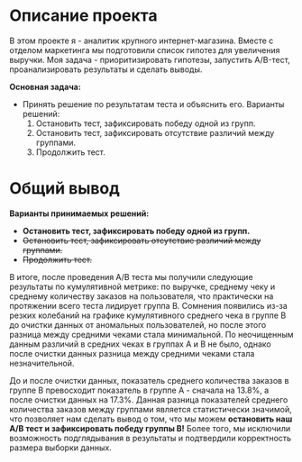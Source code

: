# Описание проекта

В этом проекте я - аналитик крупного интернет-магазина. Вместе с отделом маркетинга мы подготовили список гипотез для увеличения выручки. 
Моя задача - приоритизировать гипотезы, запустить A/B-тест, проанализировать результаты и сделать выводы.

**Основная задача:**

- Принять решение по результатам теста и объяснить его. 
    Варианты решений:
    1. Остановить тест, зафиксировать победу одной из групп.
    2. Остановить тест, зафиксировать отсутствие различий между группами.
    3. Продолжить тест.

# Общий вывод

**Варианты принимаемых решений:**

- **Остановить тест, зафиксировать победу одной из групп.**
- <strike>Остановить тест, зафиксировать отсутствие различий между группами.
- Продолжить тест.</strike>

В итоге, после проведения A/B теста мы получили следующие результаты по кумулятивной метрике: по выручке, среднему чеку и среднему количеству заказов на пользователя, что практически на протяжении всего теста лидирует группа B. Сомнения появились из-за резких колебаний на графике кумулятивного среднего чека в группе B до очистки данных от аномальных пользователей, но после этого разница между средними чеками стала минимальной. По неочищенным данным различий в средних чеках в группах A и B не было, однако после очистки данных разница между средними чеками стала незначительной. 

До и после очистки данных, показатель среднего количества заказов в группе B превосходит показатель в группе A - сначала на 13.8%, а после очистки данных на 17.3%. Данная разница показателей среднего количества заказов между группами является статистически значимой, что позволяет нам сделать вывод о том, что мы можем **остановить наш A/B тест и зафиксировать победу группы B!** Более того, мы исключили возможность подглядывания в результаты и подтвердили корректность размера выборки данных.
